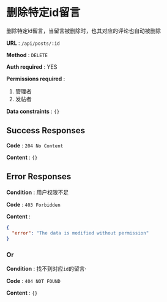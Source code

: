 # 删除特定id留言

删除特定id留言，当留言被删除时，也其对应的评论也自动被删除

**URL** : `/api/posts/:id`

**Method** : `DELETE`

**Auth required** : YES

**Permissions required** : 
1. 管理者
2. 发帖者

**Data constraints** : `{}`

## Success Responses

**Code** : `204 No Content`

**Content** : `{}`


## Error Responses

**Condition** : 用户权限不足

**Code** : `403 Forbidden`

**Content** : 
```json
{
  "error": "The data is modified without permission"
}
```
### Or

**Condition** :  找不到对应`id`的留言·

**Code** : `404 NOT FOUND`

**Content** : `{}`

